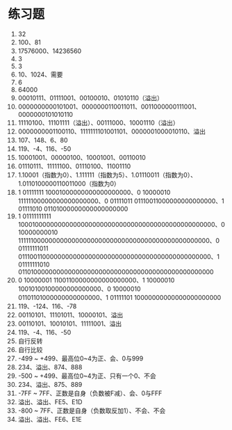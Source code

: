 # 练习题

1. 32     
2. 100、81     
3. 17576000、14236560      
4. 3
5. 3     
6. 10、1024、需要     
7. 6    
8. 64000     
9. 00010111、01111001、00100010、01010110（溢出）        
10. 0000000000101001、0000000110011011、0011000000111001、0000000101010110      
11. 11110100、11101111（溢出）、00111000、10001110（溢出）     
12. 0000000001100110、1111111101001101、0000001000010110、溢出      
13. 107、148、6、80      
14. 119、-4、116、-50     
15. 10001001、00000100、10001001、00110010     
16. 01110111、11111100、01110100、11001110     
17. 1.10001（指数为0）、1.111111（指数为5）、1.01110011（指数为0）、1.0110100000110011000（指数为0）
18. 1 01111111 10001000000000000000000、0 10000010 11111100000000000000000、0 01111011 01110011000000000000000、1 01111010 01101000000000000000000
19. 1 01111111111 1000100000000000000000000000000000000000000000000000、0 10000000010 1111110000000000000000000000000000000000000000000000、0 01111111011 0111001100000000000000000000000000000000000000000000、1 01111111010 0110100000000000000000000000000000000000000000000000
20. 0 10000001 11001100000000000000000、1 10000010 10010100100000000000000、0 10000010 01101101000000000000000、1 01111101 10000000000000000000000
21. 119、-124、116、-78
22. 00110101、11101011、10000101、溢出
23. 00110101、10010101、11111001、溢出
24. 119、-4、116、-50
25. 自行反转
26. 自行比较
27. -499 ~ +499、最高位0~4为正、会、0与999
28. 234、溢出、874、888
29. -500 ~ +499、最高位0~4为正、只有一个0、不会
30. 234、溢出、875、889
31. -7FF ~ 7FF、正数是自身（负数被F减）、会、0与FFF
32. 溢出、溢出、FE5、E1D
33. -800 ~ 7FF、正数是自身（负数取反加1）、不会、不会
34. 溢出、溢出、FE6、E1E